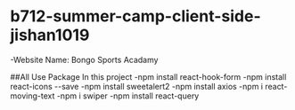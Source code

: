 # b712-summer-camp-client-side-jishan1019

-Website Name: Bongo Sports Acadamy

##All Use Package In this project
-npm install react-hook-form
-npm install react-icons --save
-npm install sweetalert2
-npm install axios
-npm i react-moving-text
-npm i swiper
-npm install react-query
